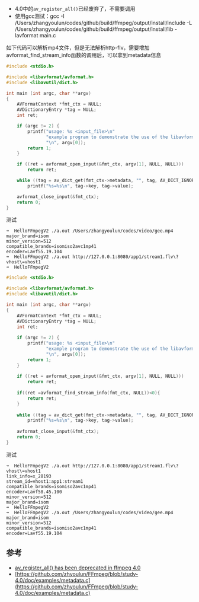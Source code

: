 - 4.0中的`av_register_all()`已经废弃了，不需要调用
- 使用gcc测试：gcc -I /Users/zhangyoulun/codes/github/build/ffmpeg/output/install/include -L /Users/zhangyoulun/codes/github/build/ffmpeg/output/install/lib -lavformat main.c

如下代码可以解析mp4文件，但是无法解析http-flv，需要增加avformat_find_stream_info函数的调用后，可以拿到metadata信息

```c
#include <stdio.h>

#include <libavformat/avformat.h>
#include <libavutil/dict.h>

int main (int argc, char **argv)
{
    AVFormatContext *fmt_ctx = NULL;
    AVDictionaryEntry *tag = NULL;
    int ret;

    if (argc != 2) {
        printf("usage: %s <input_file>\n"
               "example program to demonstrate the use of the libavformat metadata API.\n"
               "\n", argv[0]);
        return 1;
    }

    if ((ret = avformat_open_input(&fmt_ctx, argv[1], NULL, NULL)))
        return ret;

    while ((tag = av_dict_get(fmt_ctx->metadata, "", tag, AV_DICT_IGNORE_SUFFIX)))
        printf("%s=%s\n", tag->key, tag->value);

    avformat_close_input(&fmt_ctx);
    return 0;
}
```

测试

```
➜  HelloFFmpegV2 ./a.out /Users/zhangyoulun/codes/video/gee.mp4
major_brand=isom
minor_version=512
compatible_brands=isomiso2avc1mp41
encoder=Lavf55.19.104
➜  HelloFFmpegV2 ./a.out http://127.0.0.1:8080/app1/stream1.flv\?vhost\=vhost1
➜  HelloFFmpegV2
```

```c
#include <stdio.h>

#include <libavformat/avformat.h>
#include <libavutil/dict.h>

int main (int argc, char **argv)
{
    AVFormatContext *fmt_ctx = NULL;
    AVDictionaryEntry *tag = NULL;
    int ret;
    
    if (argc != 2) {
        printf("usage: %s <input_file>\n"
               "example program to demonstrate the use of the libavformat metadata API.\n"
               "\n", argv[0]);
        return 1;
    }
    
    if ((ret = avformat_open_input(&fmt_ctx, argv[1], NULL, NULL)))
        return ret;
    
    if((ret =avformat_find_stream_info(fmt_ctx, NULL))<0){
        return ret;
    }
    
    while ((tag = av_dict_get(fmt_ctx->metadata, "", tag, AV_DICT_IGNORE_SUFFIX)))
        printf("%s=%s\n", tag->key, tag->value);
    
    avformat_close_input(&fmt_ctx);
    return 0;
}
```

测试

```
➜  HelloFFmpegV2 ./a.out http://127.0.0.1:8080/app1/stream1.flv\?vhost\=vhost1
link_info=x_28193
stream_id=vhost1:app1:stream1
compatible_brands=isomiso2avc1mp41
encoder=Lavf58.45.100
minor_version=512
major_brand=isom
➜  HelloFFmpegV2
➜  HelloFFmpegV2 ./a.out /Users/zhangyoulun/codes/video/gee.mp4
major_brand=isom
minor_version=512
compatible_brands=isomiso2avc1mp41
encoder=Lavf55.19.104
```



## 参考

- [av_register_all() has been deprecated in ffmpeg 4.0](https://github.com/leandromoreira/ffmpeg-libav-tutorial/issues/29)
- [https://github.com/zhyoulun/FFmpeg/blob/study-4.0/doc/examples/metadata.c](https://github.com/zhyoulun/FFmpeg/blob/study-4.0/doc/examples/metadata.c)